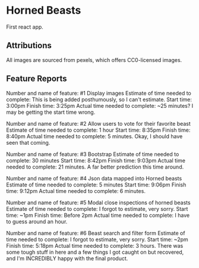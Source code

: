 
# Horned Beasts

First react app.

## Attributions

All images are sourced from pexels, which offers CC0-licensed images.

## Feature Reports


Number and name of feature: #1 Display images
Estimate of time needed to complete: This is being added posthumously, so I can't estimate.
Start time: 3:00pm
Finish time: 3:25pm
Actual time needed to complete: ~25 minutes? I may be getting the start time wrong.

Number and name of feature: #2 Allow users to vote for their favorite beast
Estimate of time needed to complete: 1 hour
Start time: 8:35pm
Finish time: 8:40pm
Actual time needed to complete: 5 minutes. Okay, I should have seen that coming.

Number and name of feature: #3 Bootstrap
Estimate of time needed to complete: 30 minutes
Start time: 8:42pm
Finish time: 9:03pm
Actual time needed to complete: 21 minutes. A far better prediction this time around.

Number and name of feature: #4 Json data mapped into Horned beasts
Estimate of time needed to complete: 5 minutes
Start time: 9:06pm
Finish time: 9:12pm
Actual time needed to complete: 6 minutes.

Number and name of feature: #5 Modal close inspections of horned beasts
Estimate of time needed to complete: I forgot to estimate, very sorry.
Start time: ~1pm
Finish time: Before 2pm
Actual time needed to complete: I have to guess around an hour.

Number and name of feature: #6 Beast search and filter form
Estimate of time needed to complete: I forgot to estimate, very sorry.
Start time: ~2pm
Finish time: 5:18pm
Actual time needed to complete: 3 hours. There was some tough stuff in here and a few things I got caught on but recovered, and I'm INCREDIBLY happy with the final product.
